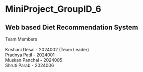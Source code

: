 # MiniProject_GroupID_6 <br/>
## Web based Diet Recommendation System <br/>
Team Members <br/><br/>
Krishani Desai - 2024002 (Team Leader) <br/>
Pradnya Patil - 2024001 <br/>
Muskan Panchal - 2024005 <br/>
Shruti Parab - 2024006 <br/>
